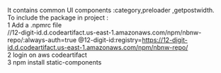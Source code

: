 It contains  common UI components :category,preloader ,getpostwidth.<br />
To include the package in project :<br />
1 Add a .npmrc file <br />
//12-digit-id.d.codeartifact.us-east-1.amazonaws.com/npm/nbnw-repo/:always-auth=true @12-digit-id:registry=https://12-digit-id.d.codeartifact.us-east-1.amazonaws.com/npm/nbnw-repo/ <br />
2 login on aws codeartifact <br />
3 npm install static-components
